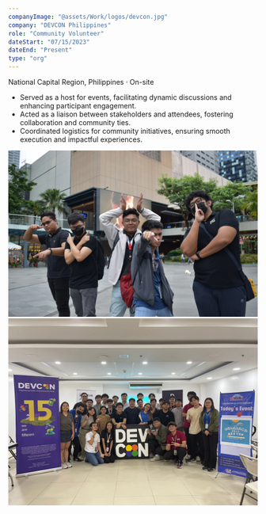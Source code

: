 ```yaml
---
companyImage: "@assets/Work/logos/devcon.jpg"
company: "DEVCON Philippines"
role: "Community Volunteer"
dateStart: "07/15/2023"
dateEnd: "Present"
type: "org"
---
```


National Capital Region, Philippines · On-site

- Served as a host for events, facilitating dynamic discussions and enhancing participant engagement.
- Acted as a liaison between stakeholders and attendees, fostering collaboration and community ties.
- Coordinated logistics for community initiatives, ensuring smooth execution and impactful experiences.

<div class="flex flex-col md:flex-row items-start md:items-center gap-6">
    <div class="flex-wrap w-11/12 md:w-1/3">
        <img src="/src/assets/Work/orgs/external/DEVCONChess.webp" alt="Devcon Volunteer" class="shadow-md rounded-md object-fill h-56 w-96">
    </div>
    <div class="flex-wrap w-11/12 md:w-1/3">
        <img src="/src/assets/Work/orgs/external/DEVCONCamanava.webp" alt="Devcon Volunteer" class="shadow-md rounded-md object-fill h-56 w-96">
    </div>
</div>
